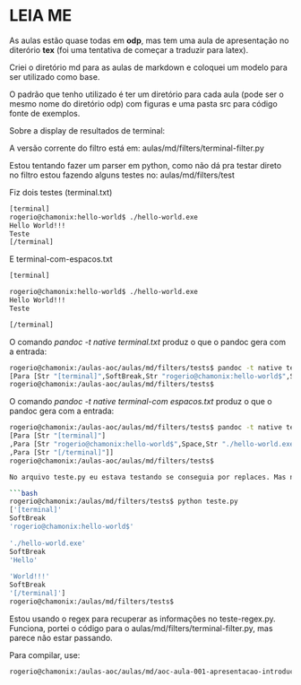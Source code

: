 # LEIA ME #

As aulas estão quase todas em **odp**, mas tem uma aula de apresentação no diterório **tex** (foi uma tentativa de começar a traduzir para latex).

Criei o diretório md para as aulas de markdown e coloquei um modelo para ser utilizado como base.

O padrão que tenho utilizado é ter um diretório para cada aula (pode ser o mesmo nome do diretório odp) com figuras e uma pasta src para código fonte de exemplos.

Sobre a display de resultados de terminal:

A versão corrente do filtro está em: aulas/md/filters/terminal-filter.py

Estou tentando fazer um parser em python, como não dá pra testar direto no filtro estou fazendo alguns testes no: aulas/md/filters/test

Fiz dois testes (terminal.txt)
```bash
[terminal]
rogerio@chamonix:hello-world$ ./hello-world.exe 
Hello World!!!
Teste
[/terminal]
```

E terminal-com-espacos.txt
```bash
[terminal]

rogerio@chamonix:hello-world$ ./hello-world.exe 
Hello World!!!
Teste

[/terminal]
```

O comando *pandoc -t native terminal.txt* produz o que o pandoc gera com a entrada:

```bash 
rogerio@chamonix:/aulas-aoc/aulas/md/filters/tests$ pandoc -t native terminal.txt
[Para [Str "[terminal]",SoftBreak,Str "rogerio@chamonix:hello-world$",Space,Str "./hello-world.exe",SoftBreak,Str "Hello",Space,Str "World!!!",SoftBreak,Str "Teste",SoftBreak,Str "Merda",SoftBreak,Str "[/terminal]"]]
rogerio@chamonix:/aulas-aoc/aulas/md/filters/tests$
```

O comando *pandoc -t native terminal-com espacos.txt* produz o que o pandoc gera com a entrada:

```bash
rogerio@chamonix:/aulas-aoc/aulas/md/filters/tests$ pandoc -t native terminal-com-espacos.txt 
[Para [Str "[terminal]"]
,Para [Str "rogerio@chamonix:hello-world$",Space,Str "./hello-world.exe",SoftBreak,Str "Hello",Space,Str "World!!!",SoftBreak,Str "Teste"]
,Para [Str "[/terminal]"]]
rogerio@chamonix:/aulas-aoc/aulas/md/filters/tests$

No arquivo teste.py eu estava testando se conseguia por replaces. Mas não pensei em nada muito elaborado...rs

```bash
rogerio@chamonix:/aulas/md/filters/tests$ python teste.py 
['[terminal]'
SoftBreak
'rogerio@chamonix:hello-world$'
 
'./hello-world.exe'
SoftBreak
'Hello'
 
'World!!!'
SoftBreak
'[/terminal]']
rogerio@chamonix:/aulas/md/filters/tests$
```

Estou usando o regex para recuperar as informações no teste-regex.py.
Funciona, portei o código para o aulas/md/filters/terminal-filter.py, mas parece não estar passando.

Para compilar, use:

```bash
rogerio@chamonix:/aulas-aoc/aulas/md/aoc-aula-001-apresentacao-introducao$ make -f ../scripts/Makefile
```
